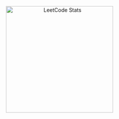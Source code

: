 <div align="center">
  <img src="https://leetcard.jacoblin.cool/vxrdhxn?theme=dark&font=Courier%20Prime&ext=activity" alt="LeetCode Stats" style="width: 30vw;"/>
</div>
